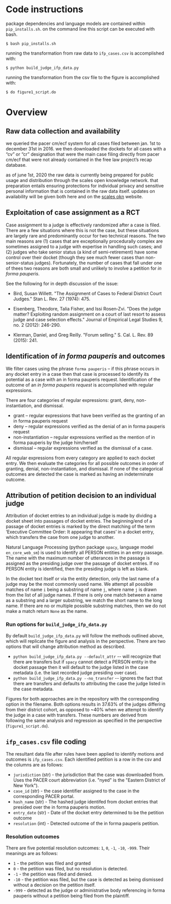 # Code instructions

package dependencies and language models are contained within `pip_installs.sh`. on the command line
this script can be executed with bash.

`$ bash pip_installs.sh`

running the transformation from raw data to `ifp_cases.csv` is accomplished with:

`$ python build_judge_ifp_data.py`

running the transformation from the csv file to the figure is accomplished with:

`$ do figure1_script.do`

# Overview

## Raw data collection and availability

we queried the pacer cm/ecf system for all cases filed between jan. 1st to december 31st in 2016. we
then downloaded the dockets for all cases with a “cv” or “cr” designation that were the main case
filing directly from pacer cm/ecf that were not already contained in the free law project’s recap
database.

as of june 1st, 2020 the raw data is currently being prepared for public usage and distribution
through the scales open knowledge network. that preparation entails ensuring protections for
individual privacy and sensitive personal information that is contained in the raw data itself. updates on
availability will be given both here and on the [scales okn](http://www.scales-okn.org) website. 

## Exploitation of case assignment as a RCT

Case assignment to a judge is effectively randomized after a case is filed. There are a few situations where this is 
not the case, but these situations are largely rare and predominantly occur for two technical
reasons.  The two main reasons are (1) cases that are exceptionally procedurally
complex are sometimes assigned to a judge with expertise in handling such cases; and (2) judges
who take senior status (a kind of semi-retirement) have some control over their docket (though they
see much fewer cases than non-senior-status judges). Fortunately, the number of cases that fall
under one of thees two reasons are both small and unlikely to involve a petition for *in forma
pauperis*. 

See the following for in depth discussion of the issue:
* Bird, Susan Willett. "The Assignment of Cases to Federal District Court Judges." Stan L. Rev. 27 (1974): 475.

* Eisenberg, Theodore, Talia Fisher, and Issi Rosen‐Zvi. "Does the judge matter? Exploiting random assignment on a court of last resort to assess judge and case selection effects." Journal of Empirical Legal Studies 9, no. 2 (2012): 246-290.

* Klerman, Daniel, and Greg Reilly. "Forum selling." S. Cal. L. Rev. 89 (2015): 241.


## Identification of *in forma pauperis* and outcomes
 
We filter cases using the phrase `forma pauperis` – if this phrase occurs in any docket entry in a
case then that case is processed to identify its potential as a case with an in forma pauperis
request. Identification of the outcome of an *in forma pauperis request* is accomplished with regular
expressions.

There are four categories of regular expressions: grant, deny, non-instantiation, and dismissal.

* grant – regular expressions that have been verified as the granting of an in forma pauperis
request
* deny – regular expressions verified as the denial of an in forma pauperis request
* non-instantiation – regular expressions verified as the mention of in forma pauperis by the
judge him/herself 
* dismissal – regular expressions verified as the dismissal of a case.
 
All regular expressions from every category are applied to each docket entry. We then evaluate the categories for all
possible outcomes in order of granting, denial, non-instantiation, and dismissal. If none of the
categorical outcomes are detected the case is marked as having an indeterminate outcome.

## Attribution of petition decision to an individual judge
 
Attribution of docket entries to an individual judge is made by dividing a docket sheet into
passages of docket entries. The beginning/end of a passage of docket entries is marked by the direct matching 
of the term ‘Executive Committee Order: It appearing that cases’ in a docket entry, which transfers
the case from one judge to another.
 
Natural Language Processing (python package `spacy`, language model `en_core_web_sm`) is used to
identify all PERSON entities in an entry passage. The name with the maximum number of utterances in
the passage is assigned as the presiding judge over the passage of docket entries. If no PERSON
entity is identified, then the presiding judge is left as blank.
 
In the docket text itself or via the entity detection, only the last name of a judge may be the most
commonly used name. We attempt all possible matches of name `i` being a substring of name `j`, where
name `j` is drawn from the list of all judge names. If there is only one match between a name as a
substring and a larger substring, we match the short name to the long name. If there are no or
multiple possible substring matches, then we do not make a match return `None` as the name.

### Run options for `build_judge_ifp_data.py`

By default `build_judge_ifp_data.py` will follow the methods outlined above, which will replicate
the figure and analysis in the perspective. There are two options that will change attribution
method as described.

* `python build_judge_ifp_data.py --default_attr` -- will recognize that there are transfers but if
  `spacy` cannot detect a PERSON entity in the docket passage then it will default to the judge
  listed in the case metadata (i.e. the last recorded judge presiding over case). 
* `python build_judge_ifp_data.py --no_transfer` -- ignores the fact that there are transfers and
  defaults to attributing the case the judge listed in the case metadata.

Figures for both approaches are in the repository with the corresponding option in the filename.
Both options results in 37.63% of the judges differing from their district cohort, as opposed to ~40%
when we attempt to identify the judge in a case with transfers. These numbers are derived from following 
the same analysis and regression as specified in the perspective (`figure1_script.do`). 

## `ifp_cases.csv` file coding

The resultant data file after rules have been applied to identify motions and outcomes is
`ifp_cases.csv`. Each identified petition is a row in the csv and the columns are as follows:

* `jurisdiction` (str) - the jurisdiction that the case was downloaded from. Uses the PACER court
  abbreviation (i.e. "nyed" is the "Eastern District of New York").
* `case_id` (str) - the case identifier assigned to the case in the corresponding PACER portal.
* `hash_name` (str) - The hashed judge identifed from docket entries that presided over the in forma
  pauperis motion. 
* `entry_date` (str) - Date of the docket entry determined to be the petition outcome
* `resolution` (int) - Detected outcome of the in forma pauperis petition.

### Resolution outcomes 

There are five potential resolution outcomes: `1`, `0`, `-1`, `-10`, `-999`. Their meanings are as
follows:

* `1` - the petition was filed and granted
* `0` - the petition was filed, but no resolution is detected.
* `-1` - the petition was filed and denied. 
* `-10` - the petition was filed, but the case is detected as being dismissed without a decision on
  the petition itself. 
* `-999` - detected as the judge or administrative body referencing in forma pauperis without a
  petition being filed from the plaintiff.
